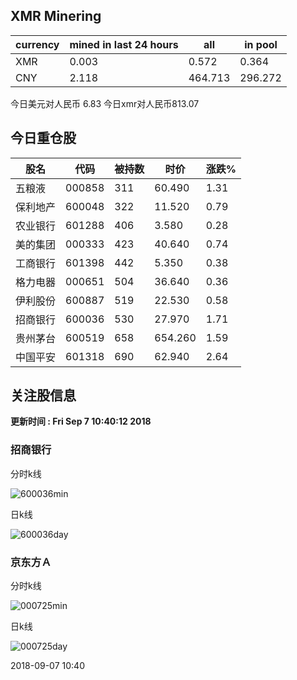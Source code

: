 ## XMR Minering

|currency|mined in last 24 hours|all|in pool|
|---|---|---|---|
|XMR|0.003|0.572|0.364|
|CNY|2.118|464.713|296.272|

今日美元对人民币 6.83	今日xmr对人民币813.07


## 今日重仓股 

|股名|代码|被持数|时价|涨跌%|
|---|---|---|---|---|
|五粮液|000858|311|60.490|1.31|
|保利地产|600048|322|11.520|0.79|
|农业银行|601288|406|3.580|0.28|
|美的集团|000333|423|40.640|0.74|
|工商银行|601398|442|5.350|0.38|
|格力电器|000651|504|36.640|0.36|
|伊利股份|600887|519|22.530|0.58|
|招商银行|600036|530|27.970|1.71|
|贵州茅台|600519|658|654.260|1.59|
|中国平安|601318|690|62.940|2.64|

## 关注股信息
**更新时间 : Fri Sep  7 10:40:12 2018**
### 招商银行 
分时k线

![600036min](http://image.sinajs.cn/newchart/min/n/sh600036.gif)

日k线

![600036day](http://image.sinajs.cn/newchart/daily/n/sh600036.gif)

### 京东方Ａ 
分时k线

![000725min](http://image.sinajs.cn/newchart/min/n/sz000725.gif)

日k线

![000725day](http://image.sinajs.cn/newchart/daily/n/sz000725.gif)

2018-09-07 10:40